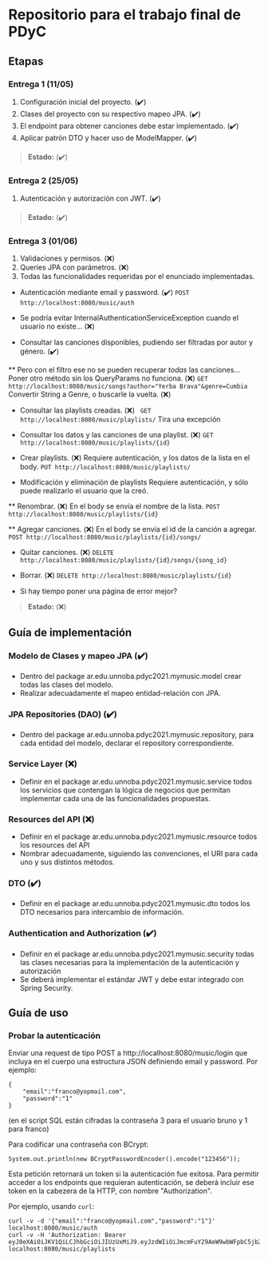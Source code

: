 # Repositorio para el trabajo final de PDyC

## Etapas

### Entrega 1 (11/05)

1. Configuración inicial del proyecto. (:heavy_check_mark:)
2. Clases del proyecto con su respectivo mapeo JPA. (:heavy_check_mark:)
3. El endpoint para obtener canciones debe estar implementado. (:heavy_check_mark:)
4. Aplicar patrón DTO y hacer uso de ModelMapper. (:heavy_check_mark:)

> **Estado:** (:heavy_check_mark:)

### Entrega 2 (25/05)

1. Autenticación y autorización con JWT. (:heavy_check_mark:)

> **Estado:** (:heavy_check_mark:)

### Entrega 3 (01/06)

1. Validaciones y permisos. (:x:)
2. Queries JPA con parámetros. (:x:)
3. Todas las funcionalidades requeridas por el enunciado implementadas.

* Autenticación mediante email y password. (:heavy_check_mark:)
```POST http://localhost:8080/music/auth```

* Se podría evitar InternalAuthenticationServiceException cuando el usuario
no existe... (:x:)

* Consultar las canciones disponibles, pudiendo ser filtradas por autor y
género. (:heavy_check_mark:)

** Pero con el filtro ese no se pueden recuperar *todas* las canciones...
Poner otro método sin los QueryParams no funciona. (:x:)
```GET http://localhost:8080/music/songs?author="Yerba Brava"&genre=Cumbia```
Convertir String a Genre, o buscarle la vuelta. (:x:)

* Consultar las playlists creadas. (:x:)
``` GET http://localhost:8080/music/playlists/```
Tira una excepción

* Consultar los datos y las canciones de una playlist. (:x:)
```GET http://localhost:8080/music/playlists/{id}```

* Crear playlists. (:x:)
Requiere autenticación, y los datos de la lista en el body.
```PUT http://localhost:8080/music/playlists/```

* Modificación y eliminación de playlists
Requiere autenticación, y sólo puede realizarlo el usuario que la creó.

** Renombrar. (:x:)
En el body se envía el nombre de la lista.
```POST http://localhost:8080/music/playlists/{id}```

** Agregar canciones. (:x:)
En el body se envía el id de la canción a agregar.
```POST http://localhost:8080/music/playlists/{id}/songs/```

* Quitar canciones. (:x:)
```DELETE http://localhost:8080/music/playlists/{id}/songs/{song_id}```

* Borrar. (:x:)
```DELETE http://localhost:8080/music/playlists/{id}```


* Si hay tiempo poner una página de error mejor?


> **Estado:** (:x:)

## Guía de implementación

### Modelo de Clases y mapeo JPA (:heavy_check_mark:)
- Dentro del package ar.edu.unnoba.pdyc2021.mymusic.model crear todas las
clases del modelo.
- Realizar adecuadamente el mapeo entidad-relación con JPA.

### JPA Repositories (DAO) (:heavy_check_mark:)
- Dentro del package ar.edu.unnoba.pdyc2021.mymusic.repository, para cada
entidad del modelo, declarar el repository correspondiente.

### Service Layer (:x:)
- Definir en el package ar.edu.unnoba.pdyc2021.mymusic.service todos los
servicios que contengan la lógica de negocios que permitan implementar cada
una de las funcionalidades propuestas.

### Resources del API (:x:)
- Definir en el package ar.edu.unnoba.pdyc2021.mymusic.resource todos los
resources del API
- Nombrar adecuadamente, siguiendo las convenciones, el URI para cada uno y
sus distintos métodos.

### DTO (:heavy_check_mark:)
- Definir en el package ar.edu.unnoba.pdyc2021.mymusic.dto todos los DTO
necesarios para intercambio de información.

### Authentication and Authorization (:heavy_check_mark:)
- Definir en el package ar.edu.unnoba.pdyc2021.mymusic.security todas las
clases necesarias para la implementación de la autenticación y autorización
- Se deberá implementar el estándar JWT y debe estar integrado con Spring
Security.

## Guía de uso

### Probar la autenticación
Enviar una request de tipo POST a http://localhost:8080/music/login que incluya
en el cuerpo una estructura JSON definiendo email y password. Por ejemplo:
```
{
    "email":"franco@yopmail.com",
    "password":"1"
}
```

(en el script SQL están cifradas la contraseña 3 para el usuario bruno y 1 para
franco)

Para codificar una contraseña con BCrypt:
```
System.out.println(new BCryptPasswordEncoder().encode("123456"));
```

Esta petición retornará un token si la autenticación fue exitosa.
Para permitir acceder a los endpoints que requieran autenticación, se deberá
incluir ese token en la cabezera de la HTTP, con nombre "Authorization".

Por ejemplo, usando ``curl``:
```
curl -v -d '{"email":"franco@yopmail.com","password":"1"}' localhost:8080/music/auth
curl -v -H 'Authorization: Bearer eyJ0eXAiOiJKV1QiLCJhbGciOiJIUzUxMiJ9.eyJzdWIiOiJmcmFuY29AeW9wbWFpbC5jb20iLCJleHAiOjE2MjMwOTYzMDJ9.pTBjnBGmZFEisCVGsiJuChNV50A_LiydU86qGtqrUxzl2TCf4js47CbCCn6qGoDc8XkTJsjdYWBqyCYMhveyDA' localhost:8080/music/playlists
```

